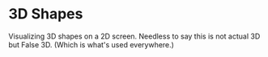 # 3D Shapes
Visualizing 3D shapes on a 2D screen. Needless to say this is not actual 3D but False 3D. (Which is what's used everywhere.)